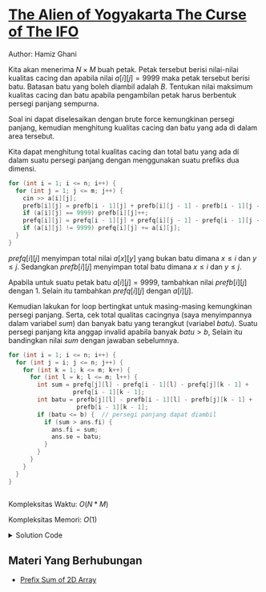 # [The Alien of Yogyakarta The Curse of The IFO](https://tlx.toki.id/courses/competitive/chapters/13/problems/F)

Author: Hamiz Ghani

Kita akan menerima $N × M$ buah petak. Petak tersebut berisi nilai-nilai kualitas cacing dan apabila nilai $a[i][j]=9999$ maka petak tersebut berisi batu. Batasan batu yang boleh diambil adalah $B$. Tentukan nilai maksimum kualitas cacing dan batu apabila pengambilan petak harus berbentuk persegi panjang sempurna.

Soal ini dapat diselesaikan dengan brute force kemungkinan persegi panjang, kemudian menghitung kualitas cacing dan batu yang ada di dalam area tersebut.

Kita dapat menghitung total kualitas cacing dan total batu yang ada di dalam suatu persegi panjang dengan menggunakan suatu prefiks dua dimensi.

```c++
for (int i = 1; i <= n; i++) {
  for (int j = 1; j <= m; j++) {
    cin >> a[i][j];
    prefb[i][j] = prefb[i - 1][j] + prefb[i][j - 1] - prefb[i - 1][j - 1];
    if (a[i][j] == 9999) prefb[i][j]++;
    prefq[i][j] = prefq[i - 1][j] + prefq[i][j - 1] - prefq[i - 1][j - 1];
    if (a[i][j] != 9999) prefq[i][j] += a[i][j];
  }
}
```

$prefq[i][j]$ menyimpan total nilai $a[x][y]$ yang bukan batu dimana $x \leq i$ dan $y \leq j$. Sedangkan $prefb[i][j]$ menyimpan total batu dimana $x \leq i$ dan $y \leq j$.

Apabila untuk suatu petak batu $a[i][j]=9999$, tambahkan nilai $prefb[i][j]$ dengan $1$. Selain itu tambahkan $prefq[i][j]$ dengan $a[i][j]$.

Kemudian lakukan for loop bertingkat untuk masing-masing kemungkinan persegi panjang. Serta, cek total qualitas cacingnya (saya menyimpannya dalam variabel $sum$) dan banyak batu yang terangkut (variabel $batu$). Suatu persegi panjang kita anggap invalid apabila banyak $batu>b$, Selain itu bandingkan nilai $sum$ dengan jawaban sebelumnya.

```c++
for (int i = 1; i <= n; i++) {
  for (int j = i; j <= n; j++) {
    for (int k = 1; k <= m; k++) {
      for (int l = k; l <= m; l++) {
        int sum = prefq[j][l] - prefq[i - 1][l] - prefq[j][k - 1] +
                  prefq[i - 1][k - 1];
        int batu = prefb[j][l] - prefb[i - 1][l] - prefb[j][k - 1] +
                   prefb[i - 1][k - 1];
        if (batu <= b) {  // persegi panjang dapat diambil
          if (sum > ans.fi) {
            ans.fi = sum;
            ans.se = batu;
          }
        }
      }
    }
  }
}
		
```
Kompleksitas Waktu: $O(N*M)$

Kompleksitas Memori: $O(1)$

<details>
  <summary>Solution Code</summary>

```c++
#include <bits/stdc++.h>
#define pii pair<int, int>
using namespace std;
int n, m, b;
int a[55][55];
int prefq[55][55];
int prefb[55][55];
pii ans;
main() {
  cin >> n >> m >> b;
  for (int i = 1; i <= n; i++) {
    for (int j = 1; j <= m; j++) {
      cin >> a[i][j];
      prefb[i][j] = prefb[i - 1][j] + prefb[i][j - 1] - prefb[i - 1][j - 1];
      if (a[i][j] == 9999) prefb[i][j]++;
      prefq[i][j] = prefq[i - 1][j] + prefq[i][j - 1] - prefq[i - 1][j - 1];
      if (a[i][j] != 9999) prefq[i][j] += a[i][j];
    }
  }
  for (int i = 1; i <= n; i++) {
    for (int j = i; j <= n; j++) {
      for (int k = 1; k <= m; k++) {
        for (int l = k; l <= m; l++) {
          int sum = prefq[j][l] - prefq[i - 1][l] - prefq[j][k - 1] +
                    prefq[i - 1][k - 1];
          int batu = prefb[j][l] - prefb[i - 1][l] - prefb[j][k - 1] +
                     prefb[i - 1][k - 1];
          if (batu <= b) {
            if (sum > ans.fi) {
              ans.fi = sum;
              ans.se = batu;
            }
          }
        }
      }
    }
  }
  cout << ans.fi << " " << ans.se << endl;
}
```
</details>

## Materi Yang Berhubungan
    
- [Prefix Sum of 2D Array](https://www.geeksforgeeks.org/prefix-sum-2d-array/)